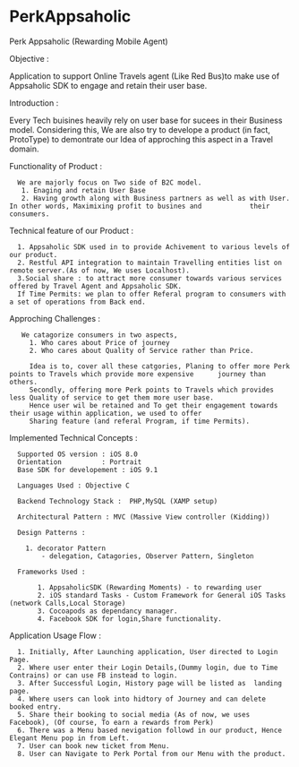 # PerkAppsaholic
Perk Appsaholic (Rewarding Mobile Agent)

Objective :

  Application to support Online Travels agent (Like Red Bus)to make use of Appsaholic SDK to engage and retain their user    base.
  
Introduction :

 Every Tech buisines heavily rely on user base for sucees in their Business model. Considering this, We are also try to develope a product (in fact, ProtoType) to demontrate our Idea of approching this aspect in a Travel domain.
 
 Functionality of Product :
  
      We are majorly focus on Two side of B2C model.
       1. Enaging and retain User Base 
       2. Having growth along with Business partners as well as with User. In other words, Maximixing profit to busines and            their consumers.
       
Technical feature of our Product :

      1. Appsaholic SDK used in to provide Achivement to various levels of our product.
      2. Restful API integration to maintain Travelling entities list on remote server.(As of now, We uses Localhost).
      3.Social share : to attract more consumer towards various services offered by Travel Agent and Appsaholic SDK.
      If Time Permits: we plan to offer Referal program to consumers with a set of operations from Back end.
      
  Approching Challenges :
  
       We catagorize consumers in two aspects,
         1. Who cares about Price of journey
         2. Who cares about Quality of Service rather than Price.
         
         Idea is to, cover all these catgories, Planing to offer more Perk points to Travels which provide more expensive      journey than others.
         Secondly, offering more Perk points to Travels which provides less Quality of service to get them more user base.
         Hence user wil be retained and To get their engagement towards their usage within application, we used to offer
         Sharing feature (and referal Program, if time Permits).
         
  
  Implemented Technical Concepts :
  
      Supported OS version : iOS 8.0
      Orientation          : Portrait
      Base SDK for developement : iOS 9.1
      
      Languages Used : Objective C
      
      Backend Technology Stack :  PHP,MySQL (XAMP setup)
      
      Architectural Pattern : MVC (Massive View controller (Kidding))
      
      Design Patterns : 
      
        1. decorator Pattern
            - delegation, Catagories, Observer Pattern, Singleton
            
      Frameworks Used :
      
           1. AppsaholicSDK (Rewarding Moments) - to rewarding user
           2. iOS standard Tasks - Custom Framework for General iOS Tasks (network Calls,Local Storage)
           3. Cocoapods as dependancy manager.
           4. Facebook SDK for login,Share functionality.
           
  Application Usage Flow :
  
      1. Initially, After Launching application, User directed to Login Page.
      2. Where user enter their Login Details,(Dummy login, due to Time Contrains) or can use FB instead to login.
      3. After Successful Login, History page will be listed as  landing page.
      4. Where users can look into hidtory of Journey and can delete booked entry.
      5. Share their booking to social media (As of now, we uses Facebook), (Of course, To earn a rewards from Perk)
      6. There was a Menu based nevigation followd in our product, Hence Elegant Menu pop in from Left.
      7. User can book new ticket from Menu.
      8. User can Navigate to Perk Portal from our Menu with the product.
      
      
         
